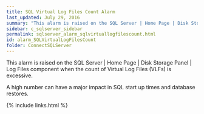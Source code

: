 ```yaml
---
title: SQL Virtual Log Files Count Alarm
last_updated: July 29, 2016
summary: "This alarm is raised on the SQL Server | Home Page | Disk Storage Panel | Log Files component when the count of Virtual Log Files (VLFs) is excessive."
sidebar: c_sqlserver_sidebar
permalink: sqlserver_alarm_sqlvirtuallogfilescount.html
id: alarm_SQLVirtualLogFilesCount
folder: ConnectSQLServer
---
```



This alarm is raised on the SQL Server \| Home Page \| Disk Storage Panel \| Log Files component when the count of Virtual Log Files (VLFs) is excessive.

A high number can have a major impact in SQL start up times and database restores.

{% include links.html %}
